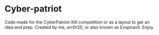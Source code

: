 # Cyber-patriot
Code made for the CyberPatriot-XIII competition or as a layout to get an idea and prep. Created by me, err0r20, or also known as Exspiravit. Enjoy.
